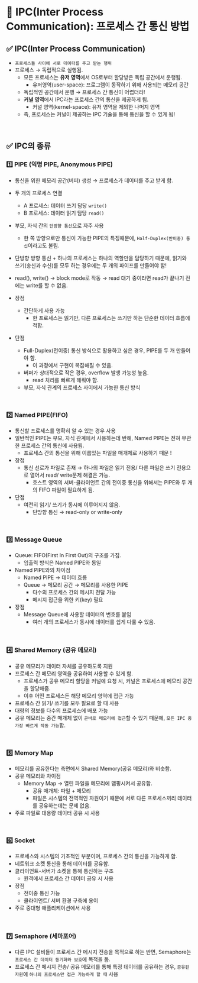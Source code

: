 # 📑 IPC(Inter Process Communication): 프로세스 간 통신 방법

## ✅ IPC(Inter Process Communication)

- `프로세스들 사이에 서로 데이터를 주고 받는 행위`
- 프로세스 → 독립적으로 실행됨.
    - 모든 프로세스는 **유저 영역**에서 OS로부터 할당받은 독립 공간에서 운행됨.
        - 유저영역(user-space): 프로그램이 동작하기 위해 사용되는 메모리 공간
    - 독립적인 공간에서 운행 → 프로세스 간 통신이 어렵더라!
    - **커널 영역**에서 IPC라는 프로세스 간의 통신을 제공하게 됨.
        - 커널 영역(kernel-space): 유저 영역을 제외한 나머지 영역
    - 즉, 프로세스는 커널이 제공하는 IPC 기술을 통해 통신을 할 수 있게 됨!

<br />

## ✅ IPC의 종류

### 1️⃣ PIPE (익명 PIPE, Anonymous PIPE)

- 통신을 위한 메모리 공간(버퍼) 생성 → 프로세스가 데이터를 주고 받게 함.
- 두 개의 프로세스 연결
    - A 프로세스: 데이터 쓰기 담당 `write()`
    - B 프로세스: 데이터 읽기 담당 `read()`
- 부모, 자식 간의 `단방향 통신`으로 자주 사용
    - 한 쪽 방향으로만 통신이 가능한 PIPE의 특징때문에, `Half-Duplex(반이중) 통신`이라고도 불림.
- 단방향 방향 통신 + 하나의 프로세스는 하나의 역할만을 담당하기 때문에, 읽기와 쓰기(송신과 수신)를 모두 하는 경우에는 두 개의 파이프를 만들어야 함!
- read(), write() → block mode로 작동 → read 대기 중이라면 read가 끝나기 전에는 write를 할 수 없음.

- 장점
    - 간단하게 사용 가능
        - 한 프로세스는 읽기만, 다른 프로세스는 쓰기만 하는 단순한 데이터 흐름에 적합.
- 단점
    - Full-Duplex(전이중) 통신 방식으로 활용하고 싶은 경우, PIPE를 두 개 만들어야 함.
        - 이 과정에서 구현이 복잡해질 수 있음.
    - 버퍼가 상대적으로 작은 경우, overflow 발생 가능성 높음.
        - read 처리를 빠르게 해줘야 함.
    - 부모, 자식 관계의 프로세스 사이에서 가능한 통신 방식

<br />

### 2️⃣ Named PIPE(FIFO)

- 통신할 프로세스를 명확히 알 수 있는 경우 사용
- 일반적인 PIPE는 부모, 자식 관계에서 사용하는데 반해, Named PIPE는 전혀 무관한 프로세스 간의 통신에 사용됨.
    - 프로세스 간의 통신을 위해 이름있는 파일을 매개체로 사용하기 때문 !
- 장점
    - 통신 선로가 파일로 존재 → 하나의 파일은 읽기 전용/ 다른 파일은 쓰기 전용으로 열어서 read/ write문제 해결은 가능.
        - 호스트 영역의 서버-클라이언트 간의 전이중 통신을 위해서는 PIPE와 두 개의 FIFO 파일이 필요하게 됨.
- 단점
    - 여전히 읽기/ 쓰기가 동시에 이루어지지 않음.
        - 단방향 통신 → read-only or write-only

<br />

### 3️⃣ Message Queue

- Queue: FIFO(First In First Out)의 구조를 가짐.
    - 입출력 방식은 Named PIPE와 동일
- Named PIPE와의 차이점
    - Named PIPE → 데이터 흐름
    - Queue → 메모리 공간 → 메모리를 사용한 PIPE
        - 다수의 프로세스 간의 메시지 전달 가능
        - 메시지 접근을 위한 키(key) 필요
- 장점
    - Message Queue에 사용할 데이터의 번호를 붙임
        - 여러 개의 프로세스가 동시에 데이터를 쉽게 다룰 수 있음.

<br />

### 4️⃣ Shared Memory (공유 메모리)

- 공유 메모리가 데이터 자체를 공유하도록 지원
- 프로세스 간 메모리 영역을 공유하여 사용할 수 있게 함.
    - 프로세스가 공유 메모리 할당을 커널에 요청 시, 커널은 프로세스에 메모리 공간을 할당해줌.
    - 이후 어떤 프로세스든 해당 메모리 영역에 접근 가능
- 프로세스 간 읽기/ 쓰기를 모두 필요로 할 때 사용
- 대량의 정보를 다수의 프로세스에 배포 가능
- 공유 메모리는 중간 매개체 없이 `곧바로 메모리에 접근`할 수 있기 때문에, `모든 IPC 중 가장 빠르게 작동 가능`함.

<br />

### 5️⃣ Memory Map

- 메모리를 공유한다는 측면에서 Shared Memory(공유 메모리)와 비슷함.
- 공유 메모리와 차이점
    - Memory Map → 열린 파일을 메모리에 맵핑시켜서 공유함.
        - 공유 매개체: 파일 + 메모리
        - 파일은 시스템의 전역적인 자원이기 때문에 서로 다른 프로세스끼리 데이터를 공유하는데는 문제 없음.
- 주로 파일로 대용량 데이터 공유 시 사용

<br />

### 6️⃣ Socket

- 프로세스와 시스템의 기초적인 부분이며, 프로세스 간의 통신을 가능하게 함.
- 네트워크 소켓 통신을 통해 데이터를 공유함.
- 클라이언트-서버가 소켓을 통해 통신하는 구조
    - 원격에서 프로세스 간 데이터 공유 시 사용
- 장점
    - 전이중 통신 가능
    - 클라이언트/ 서버 환경 구축에 용이
- 주로 중대형 애플리케이션에서 사용

<br />

### 7️⃣ Semaphore (세마포어)

- 다른 IPC 설비들이 프로세스 간 메시지 전송을 목적으로 하는 반면, Semaphore는 `프로세스 간 데이터 동기화와 보호`에 목적을 둠.
- 프로세스 간 메시지 전송/ 공유 메모리를 통해 특정 데이터를 공유하는 경우, `공유된 자원`에 `하나의 프로세스만 접근 가능하게 할 때` 사용